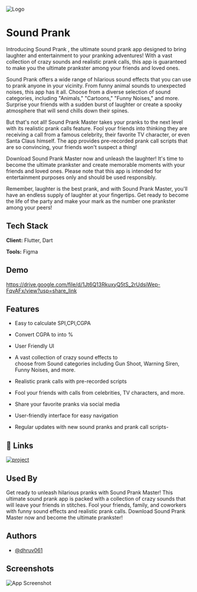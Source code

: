 
![Logo](https://drive.google.com/file/d/1-rsuIZo5d8EyPfNMi0EwVO3zBGN0PqDD/view?usp=sharing)


# Sound Prank

Introducing Sound Prank , the ultimate sound prank app designed to bring laughter and entertainment to your pranking adventures! With a vast collection of crazy sounds and realistic prank calls, this app is guaranteed to make you the ultimate prankster among your friends and loved ones.

Sound Prank offers a wide range of hilarious sound effects that you can use to prank anyone in your vicinity. From funny animal sounds to unexpected noises, this app has it all. Choose from a diverse selection of sound categories, including "Animals," "Cartoons," "Funny Noises," and more. Surprise your friends with a sudden burst of laughter or create a spooky atmosphere that will send chills down their spines.

But that's not all! Sound Prank Master takes your pranks to the next level with its realistic prank calls feature. Fool your friends into thinking they are receiving a call from a famous celebrity, their favorite TV character, or even Santa Claus himself. The app provides pre-recorded prank call scripts that are so convincing, your friends won't suspect a thing!

Download Sound Prank Master now and unleash the laughter! It's time to become the ultimate prankster and create memorable moments with your friends and loved ones. Please note that this app is intended for entertainment purposes only and should be used responsibly.

Remember, laughter is the best prank, and with Sound Prank Master, you'll have an endless supply of laughter at your fingertips. Get ready to become the life of the party and make your mark as the number one prankster among your peers!



## Tech Stack

**Client:** Flutter, Dart


**Tools:** Figma 


## Demo
https://drive.google.com/file/d/1Jt6Q13RkuxyQ5tS_2rUdsiWep-FqvAFx/view?usp=share_link


## Features

- Easy to calculate SPI,CPI,CGPA
- Convert CGPA to into %
- User Friendly UI
- A vast collection of crazy sound effects to    
  choose from Sound categories including Gun Shoot, Warning Siren, Funny Noises, and more.

- Realistic prank calls with pre-recorded scripts
- Fool your friends with calls from celebrities, TV characters, and more.
- Share your favorite pranks via social media
- User-friendly interface for easy navigation
- Regular updates with new sound pranks and prank call scripts-
## 🔗 Links
[![project](https://img.shields.io/badge/Sound-Prank-000?style=for-the-badge&logo=ko-fi&logoColor=white)]()



## Used By

Get ready to unleash hilarious pranks with Sound Prank Master! This ultimate sound prank app is packed with a collection of crazy sounds that will leave your friends in stitches. Fool your friends, family, and coworkers with funny sound effects and realistic prank calls. Download Sound Prank Master now and become the ultimate prankster!




## Authors

- [@dhruv061](https://github.com/dhruv061)


## Screenshots

![App Screenshot](https://drive.google.com/filed1sD8OYFBL6Xtx8grlCrOj_tbuiCe7Csvq/view?usp=share_link)

